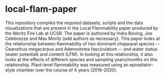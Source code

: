 # local-flam-paper
This repository compiles the required datasets, scripts and the data visualizations that are present in the Local Flammability paper produced by the Moritz Fire Lab at UCSB. The paper is authored by Indra Boving, Joe Celebrezze and Max Moritz (add authors as necessary). This paper looks at the relationship between flammability of two dominant chapparal species -- Ceanothus megacarpus and Adenostoma fasciculatum -- and water status (water potential) and content (LFM). In looking at this relationship, it also looks at the effects of different species and sampling years/months on this relationship. Plant-level flammability was measured using an epiradiator-style chamber over the course of 4 years (2016-2020).
